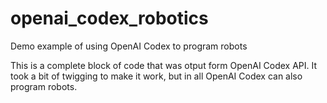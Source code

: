 # openai_codex_robotics
Demo example of using OpenAI Codex to program robots

This is a complete block of code that was otput form OpenAI Codex API. It took a bit of twigging to make it work, but in all OpenAI Codex can also program robots.
